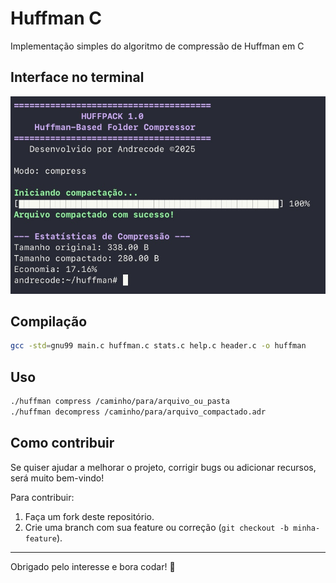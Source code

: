 # Huffman C

Implementação simples do algoritmo de compressão de Huffman em C

## Interface no terminal

![Interface do programa](terminal-interface.jpeg)

## Compilação

```bash
gcc -std=gnu99 main.c huffman.c stats.c help.c header.c -o huffman
```

## Uso

```bash
./huffman compress /caminho/para/arquivo_ou_pasta
./huffman decompress /caminho/para/arquivo_compactado.adr
```
## Como contribuir

Se quiser ajudar a melhorar o projeto, corrigir bugs ou adicionar recursos, será muito bem-vindo!  

Para contribuir:

1. Faça um fork deste repositório.
2. Crie uma branch com sua feature ou correção (`git checkout -b minha-feature`).

---

Obrigado pelo interesse e bora codar! 🚀
